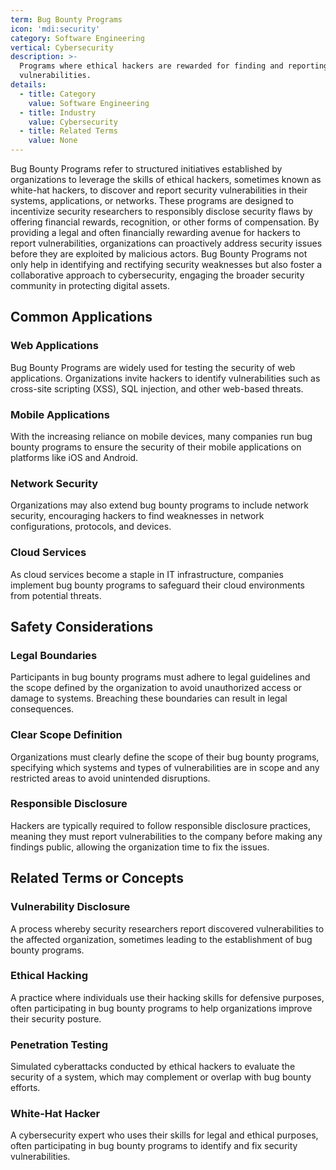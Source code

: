 ```yaml
---
term: Bug Bounty Programs
icon: 'mdi:security'
category: Software Engineering
vertical: Cybersecurity
description: >-
  Programs where ethical hackers are rewarded for finding and reporting security
  vulnerabilities.
details:
  - title: Category
    value: Software Engineering
  - title: Industry
    value: Cybersecurity
  - title: Related Terms
    value: None
---
```

Bug Bounty Programs refer to structured initiatives established by organizations to leverage the skills of ethical hackers, sometimes known as white-hat hackers, to discover and report security vulnerabilities in their systems, applications, or networks. These programs are designed to incentivize security researchers to responsibly disclose security flaws by offering financial rewards, recognition, or other forms of compensation. By providing a legal and often financially rewarding avenue for hackers to report vulnerabilities, organizations can proactively address security issues before they are exploited by malicious actors. Bug Bounty Programs not only help in identifying and rectifying security weaknesses but also foster a collaborative approach to cybersecurity, engaging the broader security community in protecting digital assets.

## Common Applications

### Web Applications
Bug Bounty Programs are widely used for testing the security of web applications. Organizations invite hackers to identify vulnerabilities such as cross-site scripting (XSS), SQL injection, and other web-based threats.

### Mobile Applications
With the increasing reliance on mobile devices, many companies run bug bounty programs to ensure the security of their mobile applications on platforms like iOS and Android.

### Network Security
Organizations may also extend bug bounty programs to include network security, encouraging hackers to find weaknesses in network configurations, protocols, and devices.

### Cloud Services
As cloud services become a staple in IT infrastructure, companies implement bug bounty programs to safeguard their cloud environments from potential threats.

## Safety Considerations

### Legal Boundaries
Participants in bug bounty programs must adhere to legal guidelines and the scope defined by the organization to avoid unauthorized access or damage to systems. Breaching these boundaries can result in legal consequences.

### Clear Scope Definition
Organizations must clearly define the scope of their bug bounty programs, specifying which systems and types of vulnerabilities are in scope and any restricted areas to avoid unintended disruptions.

### Responsible Disclosure
Hackers are typically required to follow responsible disclosure practices, meaning they must report vulnerabilities to the company before making any findings public, allowing the organization time to fix the issues.

## Related Terms or Concepts

### Vulnerability Disclosure
A process whereby security researchers report discovered vulnerabilities to the affected organization, sometimes leading to the establishment of bug bounty programs.

### Ethical Hacking
A practice where individuals use their hacking skills for defensive purposes, often participating in bug bounty programs to help organizations improve their security posture.

### Penetration Testing
Simulated cyberattacks conducted by ethical hackers to evaluate the security of a system, which may complement or overlap with bug bounty efforts.

### White-Hat Hacker
A cybersecurity expert who uses their skills for legal and ethical purposes, often participating in bug bounty programs to identify and fix security vulnerabilities.
